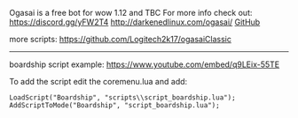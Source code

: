 Ogasai is a free bot for wow 1.12 and TBC 
For more info check out:
https://discord.gg/yFW2T4 http://darkenedlinux.com/ogasai/ [GitHub](https://www.ownedcore.com/forums/world-of-warcraft/world-of-warcraft-emulator-servers/wow-emu-programs/600785-ogasai-d-j-vu-wow-1-12-1-vanilla-bot.html)

more scripts:
https://github.com/Logitech2k17/ogasaiClassic

------------------------------------------------------------------------------------------------------------

boardship script example:
https://www.youtube.com/embed/q9LEix-55TE

To add the script edit the coremenu.lua and add:

	LoadScript("Boardship", "scripts\\script_boardship.lua");
  	AddScriptToMode("Boardship", "script_boardship.lua");
